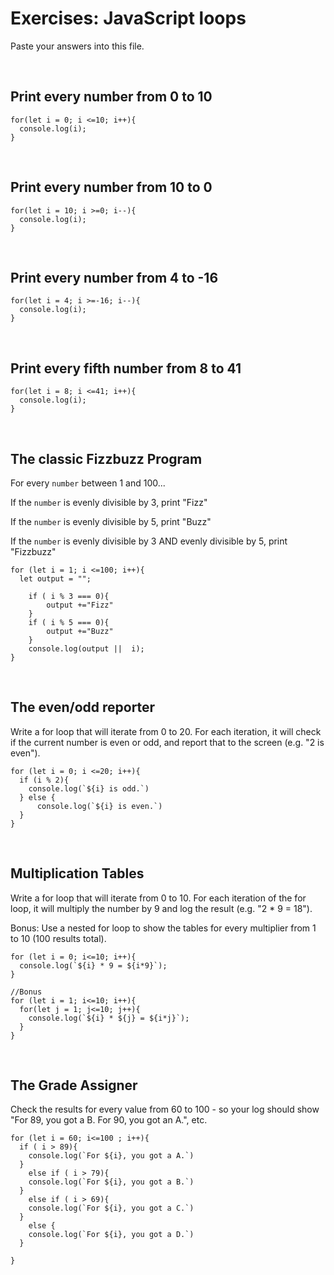 

# Exercises: JavaScript loops

Paste your answers into this file.

<br>

## Print every number from 0 to 10

```
for(let i = 0; i <=10; i++){
  console.log(i);
}
```

<br>

## Print every number from 10 to 0

```
for(let i = 10; i >=0; i--){
  console.log(i);
}

```

<br>

## Print every number from 4 to -16

```
for(let i = 4; i >=-16; i--){
  console.log(i);
}

```

<br>

## Print every fifth number from 8 to 41

```
for(let i = 8; i <=41; i++){
  console.log(i);
}

```

<br>

## The classic Fizzbuzz Program

For every `number` between 1 and 100...

If the `number` is evenly divisible by 3, print "Fizz"

If the `number` is evenly divisible by 5, print "Buzz"

If the `number` is evenly divisible by 3 AND evenly divisible by 5, print "Fizzbuzz"


```
for (let i = 1; i <=100; i++){
  let output = "";

    if ( i % 3 === 0){
        output +="Fizz"
    }
    if ( i % 5 === 0){
        output +="Buzz"
    }
    console.log(output ||  i);
}
```

<br>


## The even/odd reporter

Write a for loop that will iterate from 0 to 20. For each iteration, it will check if the current number is even or odd, and report that to the screen (e.g. "2 is even").

```
for (let i = 0; i <=20; i++){
  if (i % 2){
    console.log(`${i} is odd.`)
  } else {
      console.log(`${i} is even.`)
  }
}
```

<br>

## Multiplication Tables

Write a for loop that will iterate from 0 to 10. For each iteration of the for loop, it will multiply the number by 9 and log the result (e.g. "2 * 9 = 18").

Bonus: Use a nested for loop to show the tables for every multiplier from 1 to 10 (100 results total).


```
for (let i = 0; i<=10; i++){
  console.log(`${i} * 9 = ${i*9}`);
}

//Bonus
for (let i = 1; i<=10; i++){
  for(let j = 1; j<=10; j++){
    console.log(`${i} * ${j} = ${i*j}`);
  }
}
```

<br>

## The Grade Assigner

Check the results for every value from 60 to 100 - so your log should show "For 89, you got a B. For 90, you got an A.", etc.

```
for (let i = 60; i<=100 ; i++){
  if ( i > 89){
    console.log(`For ${i}, you got a A.`)
  }
    else if ( i > 79){
    console.log(`For ${i}, you got a B.`)
  }
    else if ( i > 69){
    console.log(`For ${i}, you got a C.`)
  }
    else {
    console.log(`For ${i}, you got a D.`)
  }

}
```
